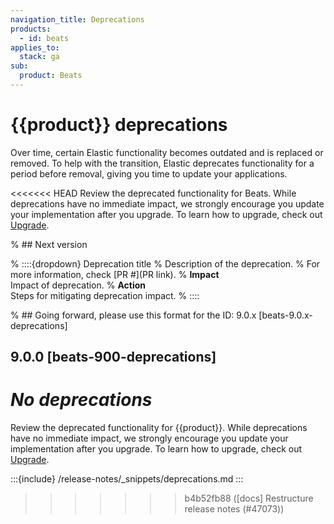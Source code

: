 ```yaml
---
navigation_title: Deprecations
products:
  - id: beats
applies_to:
  stack: ga
sub:
  product: Beats
---
```


# {{product}} deprecations

Over time, certain Elastic functionality becomes outdated and is replaced or removed. To help with the transition, Elastic deprecates functionality for a period before removal, giving you time to update your applications.

<<<<<<< HEAD
Review the deprecated functionality for Beats. While deprecations have no immediate impact, we strongly encourage you update your implementation after you upgrade.
To learn how to upgrade, check out [Upgrade](docs-content://deploy-manage/upgrade.md).

% ## Next version

% ::::{dropdown} Deprecation title
% Description of the deprecation.
% For more information, check [PR #](PR link).
% **Impact**<br> Impact of deprecation.
% **Action**<br> Steps for mitigating deprecation impact.
% ::::

% ## Going forward, please use this format for the ID: 9.0.x [beats-9.0.x-deprecations]

## 9.0.0 [beats-900-deprecations]

_No deprecations_
=======
Review the deprecated functionality for {{product}}. While deprecations have no immediate impact, we strongly encourage you update your implementation after you upgrade. To learn how to upgrade, check out [Upgrade](docs-content://deploy-manage/upgrade.md).

:::{include} /release-notes/_snippets/deprecations.md
:::
>>>>>>> b4b52fb88 ([docs] Restructure release notes (#47073))
